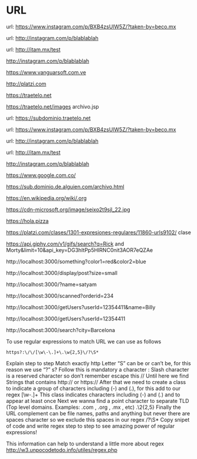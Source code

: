 # URL
url: https://www.instagram.com/p/BXB4zsUlW5Z/?taken-by=beco.mx

url: http://instagram.com/p/blablablah

url: http://itam.mx/test

http://instagram.com/p/blablablah

https://www.vanguarsoft.com.ve

http://platzi.com

https://traetelo.net

https://traetelo.net/images archivo.jsp

url: https://subdominio.traetelo.net

url: https://www.instagram.com/p/BXB4zsUlW5Z/?taken-by=beco.mx

url: http://instagram.com/p/blablablah

url: http://itam.mx/test

http://instagram.com/p/blablablah

https://www.google.com.co/

https://sub.dominio.de.alguien.com/archivo.html

https://en.wikipedia.org/wiki/.org

https://cdn-microsoft.org/image/seixo2t9sjl_22.jpg

https://hola.pizza

https://platzi.com/clases/1301-expresiones-regulares/11860-urls9102/ clase

https://api.giphy.com/v1/gifs/search?q=Rick and Morty&limit=10&api_key=DG3hItPp5HIRNC0nit3AOR7eQZAe

http://localhost:3000/something?color1=red&color2=blue

http://localhost:3000/display/post?size=small

 http://localhost:3000/?name=satyam

 http://localhost:3000/scanned?orderid=234

 http://localhost:3000/getUsers?userId=12354411&name=Billy

 http://localhost:3000/getUsers?userId=12354411

http://localhost:3000/search?city=Barcelona

To use regular expressions to match URL we can use as follows

```
https?:\/\/[\w\-\.]+\.\w{2,5}\/?\S*
```

Explain step to step
Match exactly http
Letter “S” can be or can’t be, for this reason we use “?” s?
Follow this is mandatory a character :
Slash character is a reserved character so don’t remember escape this \/\/
Until here we find Strings that contains http:// or https://
After that we need to create a class to indicate a group of characters including (-) and (.), for this add to our regex [\w\-\.]+
This class indicates characters including (-) and (.) and to appear at least once
Next we wanna find a point character to separate TLD (Top level domains. Examples: .com , .org , .mx , etc) \.\2{2,5}
Finally the URL complement can be file names, paths and anything but never there are spaces character so we exclude this spaces in our regex \/?\S*
Copy snipet of code and write regex step to step to see amazing power of regular expressions!

This information can help to understand a little more about regex
http://w3.unpocodetodo.info/utiles/regex.php